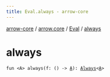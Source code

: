```yaml
---
title: Eval.always - arrow-core
---
```


[arrow-core](../../index.html) / [arrow.core](../index.html) / [Eval](index.html) / [always](./always.html)

# always

`fun <A> always(f: () -> `[`A`](always.html#A)`): `[`Always`](-always/index.html)`<`[`A`](always.html#A)`>`